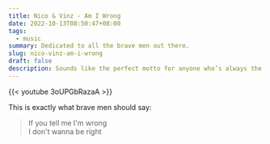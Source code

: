 ```yaml
---
title: Nico & Vinz - Am I Wrong
date: 2022-10-13T08:50:47+08:00
tags:
  - music
summary: Dedicated to all the brave men out there.
slug: nico-vinz-am-i-wrong
draft: false
description: Sounds like the perfect motto for anyone who’s always the life of the debate!
---
```


{{< youtube 3oUPGbRazaA >}}

This is exactly what brave men should say:

> If you tell me I'm wrong  
> I don't wanna be right
